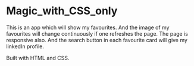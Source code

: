 # Magic_with_CSS_only

This is an app which will show my favourites. And the image of my favourites will change continuously if one refreshes the page.
The page is responsive also. And the search button in each favourite card will give my linkedIn profile.

Built with HTML and CSS.
